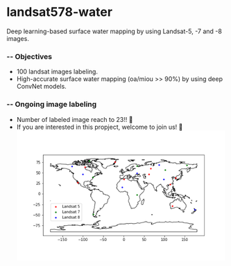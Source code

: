 # **landsat578-water**
Deep learning-based surface water mapping by using Landsat-5, -7 and -8 images.
### -- **Objectives**
- 100 landsat images labeling.  
- High-accurate surface water mapping (oa/miou >> 90%) by using deep ConvNet models.
### -- **Ongoing image labeling**
- Number of labeled image reach to 23!! :tada:    
- If you are interested in this propject, welcome to join us! :clap:
![Distribution of the labled image](./figures/dset_distribution.png)

